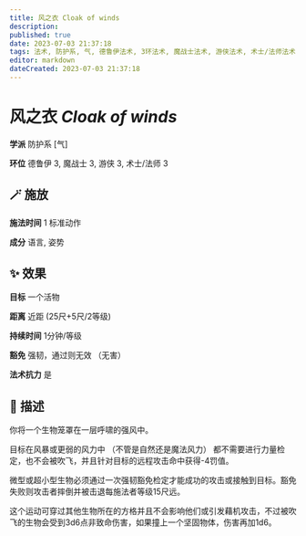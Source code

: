 ```yaml
---
title: 风之衣 Cloak of winds
description: 
published: true
date: 2023-07-03 21:37:18
tags: 法术, 防护系, 气, 德鲁伊法术, 3环法术, 魔战士法术, 游侠法术, 术士/法师法术
editor: markdown
dateCreated: 2023-07-03 21:37:18
---
```


# **风之衣** *Cloak of winds*

**学派** 防护系 \[气\] 

**环位** 德鲁伊 3, 魔战士 3, 游侠 3, 术士/法师 3

## 🪄 施放

**施法时间** 1 标准动作

**成分** 语言, 姿势

## ✨ 效果 

**目标** 一个活物 

**距离** 近距 (25尺+5尺/2等级)  

**持续时间** 1分钟/等级 

**豁免** 强韧，通过则无效 （无害）

**法术抗力** 是

## 📖 描述

你将一个生物笼罩在一层呼啸的强风中。

目标在风暴或更弱的风力中 （不管是自然还是魔法风力） 都不需要进行力量检定，也不会被吹飞，并且针对目标的远程攻击命中获得-4罚值。

微型或超小型生物必须通过一次强韧豁免检定才能成功的攻击或接触到目标。豁免失败则攻击者摔倒并被击退每施法者等级15尺远。

这个运动可穿过其他生物所在的方格并且不会影响他们或引发藉机攻击，不过被吹飞的生物会受到3d6点非致命伤害，如果撞上一个坚固物体，伤害再加1d6。
    